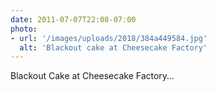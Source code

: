```yaml
---
date: 2011-07-07T22:08-07:00
photo:
- url: '/images/uploads/2018/384a449584.jpg'
  alt: 'Blackout cake at Cheesecake Factory'
---
```

Blackout Cake at Cheesecake Factory…
